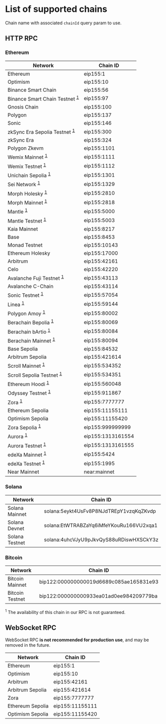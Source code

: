 # List of supported chains

Chain name with associated `chainId` query param to use.

## HTTP RPC

### Ethereum

| Network                                                | Chain ID          |
| ------------------------------------------------------ | ----------------- |
| Ethereum                                               | eip155:1          |
| Optimism                                               | eip155:10         |
| Binance Smart Chain                                    | eip155:56         |
| Binance Smart Chain Testnet <sup>[1](#footnote1)</sup> | eip155:97         |
| Gnosis Chain                                           | eip155:100        |
| Polygon                                                | eip155:137        |
| Sonic                                                  | eip155:146        |
| zkSync Era Sepolia Testnet <sup>[1](#footnote1)</sup>  | eip155:300        |
| zkSync Era                                             | eip155:324        |
| Polygon Zkevm                                          | eip155:1101       |
| Wemix Mainnet <sup>[1](#footnote1)</sup>               | eip155:1111       |
| Wemix Testnet <sup>[1](#footnote1)</sup>               | eip155:1112       |
| Unichain Sepolia <sup>[1](#footnote1)</sup>            | eip155:1301       |
| Sei Network <sup>[1](#footnote1)</sup>                 | eip155:1329       |
| Morph Holesky <sup>[1](#footnote1)</sup>               | eip155:2810       |
| Morph Mainnet <sup>[1](#footnote1)</sup>               | eip155:2818       |
| Mantle <sup>[1](#footnote1)</sup>                      | eip155:5000       |
| Mantle Testnet <sup>[1](#footnote1)</sup>              | eip155:5003       |
| Kaia Mainnet                                           | eip155:8217       |
| Base                                                   | eip155:8453       |
| Monad Testnet                                          | eip155:10143      |
| Ethereum Holesky                                       | eip155:17000      |
| Arbitrum                                               | eip155:42161      |
| Celo                                                   | eip155:42220      |
| Avalanche Fuji Testnet <sup>[1](#footnote1)</sup>      | eip155:43113      |
| Avalanche C-Chain                                      | eip155:43114      |
| Sonic Testnet <sup>[1](#footnote1)</sup>               | eip155:57054      |
| Linea <sup>[1](#footnote1)</sup>                       | eip155:59144      |
| Polygon Amoy <sup>[1](#footnote1)</sup>                | eip155:80002      |
| Berachain Bepolia <sup>[1](#footnote)</sup>            | eip155:80069      |
| Berachain bArtio <sup>[1](#footnote1)</sup>            | eip155:80084      |
| Berachain Mainnet <sup>[1](#footnote1)</sup>           | eip155:80094      |
| Base Sepolia                                           | eip155:84532      |
| Arbitrum Sepolia                                       | eip155:421614     |
| Scroll Mainnet <sup>[1](#footnote1)</sup>              | eip155:534352     |
| Scroll Sepolia Testnet <sup>[1](#footnote1)</sup>      | eip155:534351     |
| Ethereum Hoodi <sup>[1](#footnote1)</sup>              | eip155:560048     |
| Odyssey Testnet <sup>[1](#footnote1)</sup>             | eip155:911867     |
| Zora <sup>[1](#footnote1)</sup>                        | eip155:7777777    |
| Ethereum Sepolia                                       | eip155:11155111   |
| Optimism Sepolia                                       | eip155:11155420   |
| Zora Sepolia <sup>[1](#footnote1)</sup>                | eip155:999999999  |
| Aurora <sup>[1](#footnote1)</sup>                      | eip155:1313161554 |
| Aurora Testnet <sup>[1](#footnote1)</sup>              | eip155:1313161555 |
| edeXa Mainnet <sup>[1](#footnote1)</sup>               | eip155:5424       |
| edeXa Testnet <sup>[1](#footnote1)</sup>               | eip155:1995       |
| Near Mainnet                                           | near:mainnet      |

### Solana

| Network        | Chain ID                                |
| -------------- | --------------------------------------- |
| Solana Mainnet | solana:5eykt4UsFv8P8NJdTREpY1vzqKqZKvdp |
| Solana Devnet  | solana:EtWTRABZaYq6iMfeYKouRu166VU2xqa1 |
| Solana Testnet | solana:4uhcVJyU9pJkvQyS88uRDiswHXSCkY3z |

### Bitcoin

| Network         | Chain ID                                |
| --------------- | --------------------------------------- |
| Bitcoin Mainnet | bip122:000000000019d6689c085ae165831e93 |
| Bitcoin Testnet | bip122:000000000933ea01ad0ee984209779ba |

<a id="footnote1"><sup>1</sup></a> The availability of this chain in our RPC is not guaranteed.

## WebSocket RPC

WebSocket RPC **is not recommended for production use**, and may be removed in the future.

| Network          | Chain ID        |
| ---------------- | --------------- |
| Ethereum         | eip155:1        |
| Optimism         | eip155:10       |
| Arbitrum         | eip155:42161    |
| Arbitrum Sepolia | eip155:421614   |
| Zora             | eip155:7777777  |
| Ethereum Sepolia | eip155:11155111 |
| Optimism Sepolia | eip155:11155420 |
